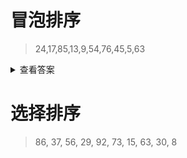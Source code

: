 
# 冒泡排序
> 24,17,85,13,9,54,76,45,5,63
<details>
<summary>查看答案</summary>
    
```swift
var sorts = [24,17,85,13,9,54,76,45,5,63]
func sort(sorts:inout [Int], index:Int) {
    var _index = 0
    while _index < (sorts.count - 1 - index) {
        let _newIndex = _index + 1
        let left = sorts[_index]
        let right = sorts[_newIndex]
        if left > right {
            sorts[_index] = right
            sorts[_newIndex] = left
        }
        _index = _newIndex
    }
}
var index = 0
for _ in 0..<sorts.count {
    sort(sorts: &sorts, index: index)
    index += 1
}
```
</details>

# 选择排序
> 86, 37, 56, 29, 92, 73, 15, 63, 30, 8
